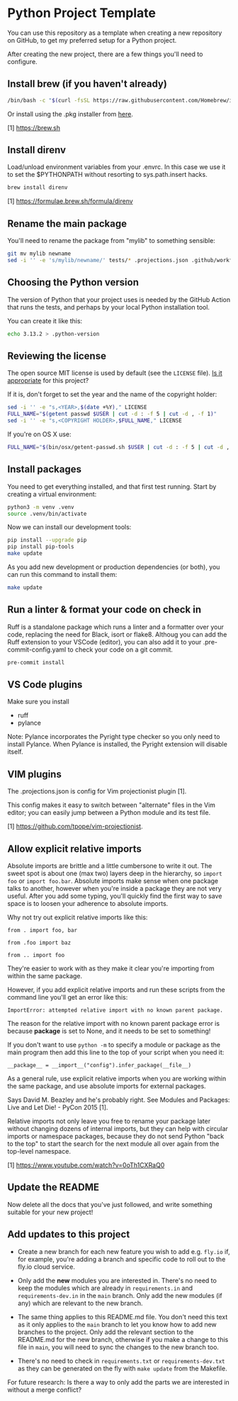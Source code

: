 # Python Project Template

You can use this repository as a template when creating a new repository on GitHub, to get my preferred setup for a Python project.

After creating the new project, there are a few things you'll need to configure.

## Install brew (if you haven't already)

```sh
/bin/bash -c "$(curl -fsSL https://raw.githubusercontent.com/Homebrew/install/HEAD/install.sh)"
```

Or install using the .pkg installer from [here](https://github.com/Homebrew/brew/releases/).

[1] https://brew.sh

## Install direnv

Load/unload environment variables from your .envrc. In this case we use it to set the $PYTHONPATH without resorting to sys.path.insert hacks.

```sh
brew install direnv
```

[1] https://formulae.brew.sh/formula/direnv

## Rename the main package

You'll need to rename the package from "mylib" to something sensible:

```sh
git mv mylib newname
sed -i '' -e 's/mylib/newname/' tests/* .projections.json .github/workflows/python-app.yml .envrc pyproject.toml pyrightconfig.json
```

## Choosing the Python version

The version of Python that your project uses is needed by the GitHub Action that runs the tests, and perhaps by your local Python installation tool.

You can create it like this:

```sh
echo 3.13.2 > .python-version
```

## Reviewing the license

The open source MIT license is used by default (see the `LICENSE` file). [Is it appropriate](https://choosealicense.com/) for this project?

If it is, don't forget to set the year and the name of the copyright holder:

```sh
sed -i '' -e "s,<YEAR>,$(date +%Y)," LICENSE
FULL_NAME="$(getent passwd $USER | cut -d : -f 5 | cut -d , -f 1)"
sed -i '' -e "s,<COPYRIGHT HOLDER>,$FULL_NAME," LICENSE
```

If you're on OS X use:

```sh
FULL_NAME="$(bin/osx/getent-passwd.sh $USER | cut -d : -f 5 | cut -d , -f 1)"
```

## Install packages

You need to get everything installed, and that first test running. Start by creating a virtual environment:

```sh
python3 -m venv .venv
source .venv/bin/activate
```

Now we can install our development tools:

```sh
pip install --upgrade pip
pip install pip-tools
make update
```

As you add new development or production dependencies (or both), you can run this command to install them:

```sh
make update
```

## Run a linter & format your code on check in

Ruff is a standalone package which runs a linter and a formatter over your code, replacing the need for Black, isort or flake8. Althoug you can add the Ruff extension to your VSCode (editor), you can also add it to your .pre-commit-config.yaml to check your code on a git commit.

```sh
pre-commit install
```

## VS Code plugins

Make sure you install

- ruff
- pylance

Note: Pylance incorporates the Pyright type checker so you only need to install Pylance. When Pylance is installed, the Pyright extension will disable itself.

## VIM plugins

The .projections.json is config for Vim projectionist plugin [1].

This config makes it easy to switch between "alternate" files in the Vim
editor; you can easily jump between a Python module and its test file.

[1] https://github.com/tpope/vim-projectionist.

## Allow explicit relative imports

Absolute imports are brittle and a little cumbersone to write it out. The sweet spot is about one (max two) layers deep in the hierarchy, so `import foo` or `import foo.bar`. Absolute imports make sense when one package talks to another, however when you're inside a package they are not very useful. After you add some typing, you'll quickly find the first way to save space is to loosen your adherence to absolute imports.

Why not try out explicit relative imports like this:

```
from . import foo, bar
```

```
from .foo import baz
```

```
from .. import foo
```

They're easier to work with as they make it clear you're importing from within the same package.

However, if you add explicit relative imports and run these scripts from the command line you'll get an error like this:

```
ImportError: attempted relative import with no known parent package.
```

The reason for the relative import with no known parent package error is because **package** is set to None, and it needs to be set to something!

If you don't want to use `python -m` to specify a module or package as the main program then add this line to the top of your script when you need it:

`__package__ = __import__("config").infer_package(__file__)`

As a general rule, use explicit relative imports when you are working within the same package, and use absolute imports for external packages.

Says David M. Beazley and he's probably right. See Modules and Packages: Live and Let Die! - PyCon 2015 [1].

Relative imports not only leave you free to rename your package later without changing dozens of internal imports, but they can help with circular imports or namespace packages, because they do not send Python "back to the top" to start the search for the next module all over again from the top-level namespace.

[1] https://www.youtube.com/watch?v=0oTh1CXRaQ0

## Update the README

Now delete all the docs that you've just followed, and write something suitable for your new project!

## Add updates to this project

- Create a new branch for each new feature you wish to add e.g. `fly.io` if, for example, you're adding a branch and specific code to roll out to the fly.io cloud service.

- Only add the **new** modules you are interested in. There's no need to keep the modules which are already in `requirements.in` and `requirements-dev.in` in the `main` branch. Only add the new modules (if any) which are relevant to the new branch.

- The same thing applies to this README.md file. You don't need this text as it only applies to the `main` branch to let you know how to add new branches to the project. Only add the relevant section to the README.md for the new branch, otherwise if you make a change to this file in `main`, you will need to sync the changes to the new branch too.

- There's no need to check in `requirements.txt` or `requirements-dev.txt` as they can be generated on the fly with `make update` from the Makefile.

For future research: Is there a way to only add the parts we are interested in without a merge conflict?
